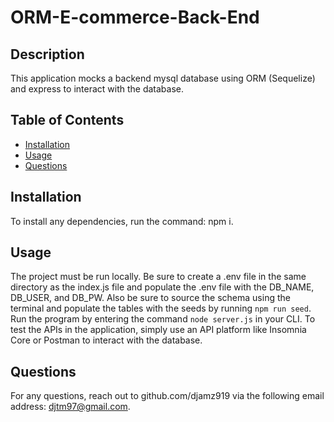 # ORM-E-commerce-Back-End

## Description
This application mocks a backend mysql database using ORM (Sequelize) and express to interact with the database.

## Table of Contents
  * [Installation](#installation)
  * [Usage](#usage)
  * [Questions](#questions)

## Installation
To install any dependencies, run the command: npm i.

## Usage
The project must be run locally. Be sure to create a .env file in the same directory as the index.js file and populate the .env file with the DB_NAME, DB_USER, and DB_PW. Also be sure to source the schema using the terminal and populate the tables with the seeds by running `npm run seed`. Run the program by entering the command `node server.js` in your CLI. To test the APIs in the application, simply use an API platform like Insomnia Core or Postman to interact with the database.

## Questions
For any questions, reach out to github.com/djamz919 via the following email address: djtm97@gmail.com.